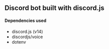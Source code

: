 ## Discord bot built with discord.js


#### Dependencies used
- discord.js (v14)
- discordjs/voice
- dotenv